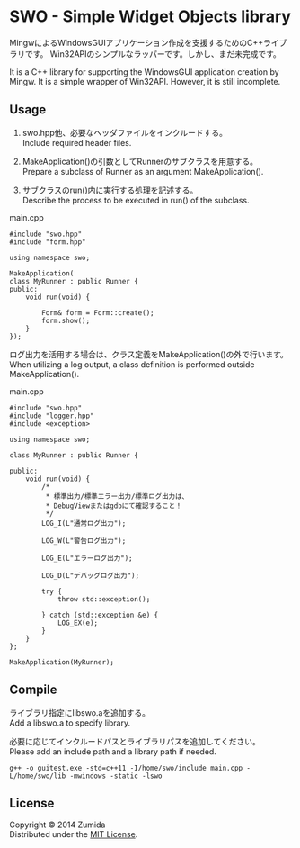 SWO - Simple Widget Objects library
===================================

MingwによるWindowsGUIアプリケーション作成を支援するためのC++ライブラリです。
Win32APIのシンプルなラッパーです。しかし、まだ未完成です。

It is a C++ library for supporting the WindowsGUI application creation by Mingw.
It is a simple wrapper of Win32API.
However, it is still incomplete.

Usage
-----
1. swo.hpp他、必要なヘッダファイルをインクルードする。  
   Include required header files.  

2. MakeApplication()の引数としてRunnerのサブクラスを用意する。  
   Prepare a subclass of Runner as an argument MakeApplication().   

3. サブクラスのrun()内に実行する処理を記述する。  
   Describe the process to be executed in run() of the subclass.  

main.cpp

	#include "swo.hpp"
	#include "form.hpp"
	
	using namespace swo;
	
	MakeApplication(
	class MyRunner : public Runner {
	public:
		void run(void) {
	
			Form& form = Form::create();
			form.show();
		}
	});


ログ出力を活用する場合は、クラス定義をMakeApplication()の外で行います。
When utilizing a log output, a class definition is performed outside MakeApplication(). 

main.cpp

	#include "swo.hpp"
	#include "logger.hpp"
	#include <exception>
	
	using namespace swo;
	
	class MyRunner : public Runner {
	
	public:
		void run(void) {
			/*
			 * 標準出力/標準エラー出力/標準ログ出力は、
			 * DebugViewまたはgdbにて確認すること！
			 */
			LOG_I(L"通常ログ出力");
	
			LOG_W(L"警告ログ出力");
	
			LOG_E(L"エラーログ出力");
	
			LOG_D(L"デバッグログ出力");
	
			try {
				throw std::exception();
	
			} catch (std::exception &e) {
				LOG_EX(e);
			}
		}
	};
	
	MakeApplication(MyRunner);

Compile
-------
ライブラリ指定にlibswo.aを追加する。  
Add a libswo.a to specify library.  

必要に応じてインクルードパスとライブラリパスを追加してください。  
Please add an include path and a library path if needed.  

	g++ -o guitest.exe -std=c++11 -I/home/swo/include main.cpp -L/home/swo/lib -mwindows -static -lswo  

License
-------
Copyright &copy; 2014 Zumida  
Distributed under the [MIT License][mit].  

[MIT]: http://www.opensource.org/licenses/mit-license.php
